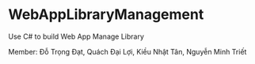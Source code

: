 # WebAppLibraryManagement
Use C# to build Web App Manage Library

Member: Đỗ Trọng Đạt, Quách Đại Lợi, Kiều Nhật Tân, Nguyễn Minh Triết
